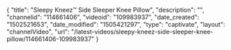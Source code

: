 {
    "title": "Sleepy Kneez&trade; Side Sleeper Knee Pillow",
    "description": "",
    "channelid": "114661406",
    "videoid": "109983937",
    "date_created": "1502521653",
    "date_modified": "1505421297",
    "type": "captivate",
    "layout": "channelVideo",
    "url": "\/latest-videos\/sleepy-kneez-side-sleeper-knee-pillow\/114661406-109983937"
}